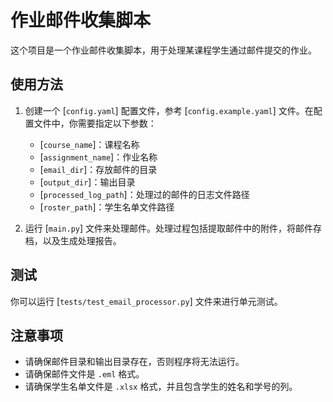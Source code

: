 # 作业邮件收集脚本

这个项目是一个作业邮件收集脚本，用于处理某课程学生通过邮件提交的作业。

## 使用方法

1. 创建一个 [`config.yaml`] 配置文件，参考 [`config.example.yaml`] 文件。在配置文件中，你需要指定以下参数：
   - [`course_name`]：课程名称
   - [`assignment_name`]：作业名称
   - [`email_dir`]：存放邮件的目录
   - [`output_dir`]：输出目录
   - [`processed_log_path`]：处理过的邮件的日志文件路径
   - [`roster_path`]：学生名单文件路径

2. 运行 [`main.py`] 文件来处理邮件。处理过程包括提取邮件中的附件，将邮件存档，以及生成处理报告。

## 测试

你可以运行 [``tests/test_email_processor.py``] 文件来进行单元测试。

## 注意事项

- 请确保邮件目录和输出目录存在，否则程序将无法运行。
- 请确保邮件文件是 `.eml` 格式。
- 请确保学生名单文件是 `.xlsx` 格式，并且包含学生的姓名和学号的列。
